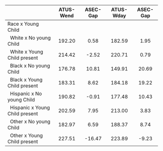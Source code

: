 
|                      |    ATUS-Wend |     ASEC-Gap |    ATUS-Wday |     ASEC-Gap |
| -------------------- | :----------: | :----------: | :----------: | :----------: |
| Race x Young Child   |              |              |              |              |
| &nbsp;&nbsp;White x No young Child |       192.20 |         0.58 |       182.59 |         1.95 |
| &nbsp;&nbsp;White x Young Child present |       214.42 |        -2.52 |       220.71 |         0.79 |
| &nbsp;&nbsp;Black x No young Child |       176.78 |        10.81 |       149.91 |        20.69 |
| &nbsp;&nbsp;Black x Young Child present |       183.31 |         8.62 |       184.18 |        19.22 |
| &nbsp;&nbsp;Hispanic x No young Child |       190.82 |        -0.91 |       177.48 |        10.43 |
| &nbsp;&nbsp;Hispanic x Young Child present |       202.59 |         7.95 |       213.00 |         3.83 |
| &nbsp;&nbsp;Other x No young Child |       182.97 |         6.59 |       188.37 |         8.74 |
| &nbsp;&nbsp;Other x Young Child present |       227.51 |       -16.47 |       223.89 |        -9.23 |


